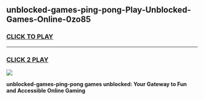 
## unblocked-games-ping-pong-Play-Unblocked-Games-Online-0zo85
<h3>
<a href="https://premium76.site?title=unblocked-games-ping-pong&ref=25A">CLICK TO PLAY</a></h3>
<hr>

<h3>
<a href="https://premium76.site?title=unblocked-games-ping-pong&ref=25A">CLICK 2 PLAY</a>
  
</h3>

<a href="https://premium76.site?title=unblocked-games-ping-pong&ref=25A"><img src="https://clearcache.store/games.png"></a>


**unblocked-games-ping-pong games unblocked: Your Gateway to Fun and Accessible Online Gaming**
